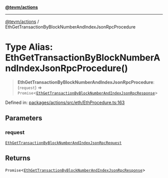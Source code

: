 [**@tevm/actions**](../README.md)

***

[@tevm/actions](../globals.md) / EthGetTransactionByBlockNumberAndIndexJsonRpcProcedure

# Type Alias: EthGetTransactionByBlockNumberAndIndexJsonRpcProcedure()

> **EthGetTransactionByBlockNumberAndIndexJsonRpcProcedure**: (`request`) => `Promise`\<[`EthGetTransactionByBlockNumberAndIndexJsonRpcResponse`](EthGetTransactionByBlockNumberAndIndexJsonRpcResponse.md)\>

Defined in: [packages/actions/src/eth/EthProcedure.ts:163](https://github.com/evmts/tevm-monorepo/blob/main/packages/actions/src/eth/EthProcedure.ts#L163)

## Parameters

### request

[`EthGetTransactionByBlockNumberAndIndexJsonRpcRequest`](EthGetTransactionByBlockNumberAndIndexJsonRpcRequest.md)

## Returns

`Promise`\<[`EthGetTransactionByBlockNumberAndIndexJsonRpcResponse`](EthGetTransactionByBlockNumberAndIndexJsonRpcResponse.md)\>
